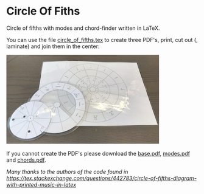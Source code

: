 # Circle Of Fiths

Circle of fifths with modes and chord-finder written in LaTeX.

You can use the file [circle_of_fifths.tex](circle_of_fifths.tex) to create three PDF's, print, cut out (, laminate) and join them in the center:

![example](example.JPG)

If you cannot create the PDF's please download the [base.pdf](base.pdf), [modes.pdf](modes.pdf) and [chords.pdf](chords.pdf).

*Many thanks to the authors of the code found in <https://tex.stackexchange.com/questions/442783/circle-of-fifths-diagram-with-printed-music-in-latex>*
